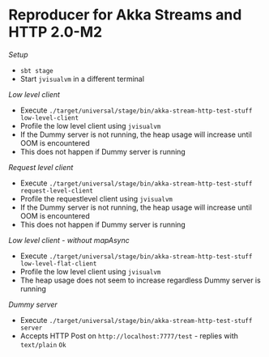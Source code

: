 # Reproducer for Akka Streams and HTTP 2.0-M2

*Setup*

* `sbt stage`
* Start `jvisualvm` in a different terminal


*Low level client*

* Execute `./target/universal/stage/bin/akka-stream-http-test-stuff low-level-client`
* Profile the low level client using `jvisualvm`
* If the Dummy server is not running, the heap usage will increase until OOM is encountered 
* This does not happen if Dummy server is running 

*Request level client*

* Execute `./target/universal/stage/bin/akka-stream-http-test-stuff request-level-client`
* Profile the requestlevel client using `jvisualvm`
* If the Dummy server is not running, the heap usage will increase until OOM is encountered 
* This does not happen if Dummy server is running 

*Low level client - without mapAsync*

* Execute `./target/universal/stage/bin/akka-stream-http-test-stuff low-level-flat-client`
* Profile the low level client using `jvisualvm`
* The heap usage does not seem to increase regardless Dummy server is running 


*Dummy server*

* Execute `./target/universal/stage/bin/akka-stream-http-test-stuff server`
* Accepts HTTP Post on `http://localhost:7777/test` - replies with `text/plain` `Ok`